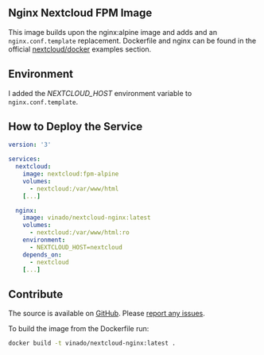 ## Nginx Nextcloud FPM Image

This image builds upon the nginx:alpine image and adds and an `nginx.conf.template` replacement. Dockerfile and nginx can be found in the official [nextcloud/docker](https://github.com/nextcloud/docker/tree/master/.examples) examples section.

## Environment

I added the *NEXTCLOUD_HOST* environment variable to `nginx.conf.template`.

## How to Deploy the Service

```yaml
version: '3'

services:
  nextcloud:
    image: nextcloud:fpm-alpine
    volumes:
      - nextcloud:/var/www/html
    [...]

  nginx:
    image: vinado/nextcloud-nginx:latest
    volumes:
      - nextcloud:/var/www/html:ro
    environment:
      - NEXTCLOUD_HOST=nextcloud
    depends_on:
      - nextcloud
    [...]
```

## Contribute

The source is available on [GitHub](https://github.com/V1ncNet/docker). Please [report any issues](https://github.com/V1ncNet/docker/issues).

To build the image from the Dockerfile run:

```sh
docker build -t vinado/nextcloud-nginx:latest .
```
